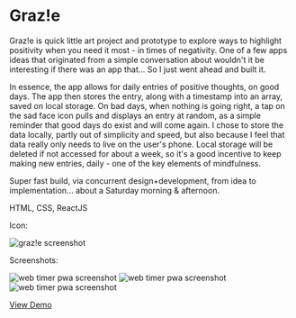 # Graz!e

Graz!e is quick little art project and prototype to explore ways to highlight positivity when you need it most - in times of negativity. One of a few apps ideas that originated from a simple conversation about wouldn't it be interesting if there was an app that... So I just went ahead and built it.

In essence, the app allows for daily entries of positive thoughts, on good days. The app then stores the entry, along with a timestamp into an array, saved on local storage. On bad days, when nothing is going right, a tap on the sad face icon pulls and displays an entry at random, as a simple reminder that good days do exist and will come again. I chose to store the data locally, partly out of simplicity and speed, but also because I feel that data really only needs to live on the user's phone. Local storage will be deleted if not accessed for about a week, so it's a good incentive to keep making new entries, daily - one of the key elements of mindfulness.

Super fast build, via concurrent design+development, from idea to implementation... about a Saturday morning & afternoon.

HTML, CSS, ReactJS

Icon:

![graz!e screenshot](http://www.dalesmith.com/temp/grazie_icon.png)


Screenshots:

![web timer pwa screenshot](https://www.dalesmith.com/temp/grazie_screenshot_1.png)
![web timer pwa screenshot](https://www.dalesmith.com/temp/grazie_screenshot_2.png)
![web timer pwa screenshot](https://www.dalesmith.com/temp/grazie_screenshot_4.png)

[View Demo](https://www.dalesmith.com/grazie)
